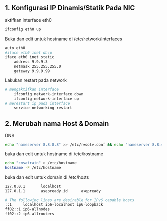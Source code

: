 ## 1. Konfigurasi IP Dinamis/Statik Pada NIC
aktifkan interface eth0
```sh
ifconfig eth0 up
```
Buka dan edit untuk hostname di /etc/network/interfaces
```sh interface
auto eth0
#iface eth0 inet dhcp
iface eth0 inet static
	address 9.9.9.3
	netmask 255.255.255.0
	gateway 9.9.9.99
```
Lakukan restart pada network
```sh term
# mengaktifkan interface
    ifconfig network-interface down
    ifconfig network-interface up
# merestart ip pada interface
    service networking restart
```
## 2. Merubah nama Host & Domain
DNS
```sh
echo "nameserver 8.8.8.8" >> /etc/resolv.conf && echo "nameserver 8.8.4.4" >> /etc/resolv.conf
```
buka dan edit untuk hostname di /etc/hostname
```sh file
echo "cnsatrain" > /etc/hostname
hostname -F /etc/hostname
```
buka dan edit untuk domain di /etc/hosts
```sh file
127.0.0.1       localhost
127.0.1.1       asepready.id      asepready

# The following lines are desirable for IPv6 capable hosts
::1     localhost ip6-localhost ip6-loopback
ff02::1 ip6-allnodes
ff02::2 ip6-allrouters
```